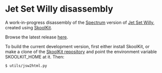 Jet Set Willy disassembly
=========================

A work-in-progress disassembly of the
[Spectrum](http://en.wikipedia.org/wiki/ZX_Spectrum) version of
[Jet Set Willy](http://en.wikipedia.org/wiki/Jet_Set_Willy), created using
[SkoolKit](http://pyskool.ca/?page_id=177).

Browse the latest release [here](http://skoolkid.github.io/jetsetwilly/).

To build the current development version, first either install SkoolKit, or
make a clone of the [SkoolKit repository](https://github.com/skoolkid/skoolkit)
and point the environment variable SKOOLKIT_HOME at it. Then:

    $ utils/jsw2html.py

